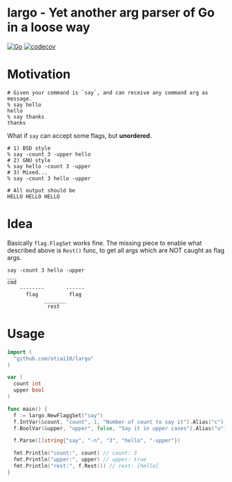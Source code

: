 # largo - Yet another arg parser of Go in a loose way

[![Go](https://github.com/otiai10/largo/actions/workflows/go.yaml/badge.svg)](https://github.com/otiai10/largo/actions/workflows/go.yaml)
[![codecov](https://codecov.io/gh/otiai10/largo/branch/main/graph/badge.svg?token=OrcqSORFpr)](https://codecov.io/gh/otiai10/largo)

# Motivation

```shell
# Given your command is `say`, and can receive any command arg as message.
% say hello
hello
% say thanks
thanks
```

What if `say` can accept some flags, but **unordered**.

```shell
# 1) BSD style
% say -count 3 -upper hello
# 2) GNU style
% say hello -count 3 -upper
# 3) Mixed...
% say -count 3 hello -upper

# All output should be
HELLO HELLO HELLO
```

# Idea

Basically `flag.FlagSet` works fine. The missing piece to enable what described above is `Rest()` func, to get all args which are NOT caught as flag args.

```
say -count 3 hello -upper
___
cmd
    --------       ------
      flag          flag
            _______
             rest
```

# Usage

```go
import (
  "github.com/otiai10/largo"
)

var (
  count int
  upper bool
)

func main() {
  f := largo.NewFlaggSet("say")
  f.IntVar(&count, "count", 1, "Number of count to say it").Alias("c")
  f.BoolVar(&upper, "upper", false, "Say it in upper cases").Alias("u")

  f.Parse([]string{"say", "-n", "3", "hello", "-upper"})

  fmt.Println("count:", count) // count: 3
  fmt.Println("upper:", upper) // upper: true
  fmt.Println("rest:", f.Rest()) // rest: [hello]
}
```
